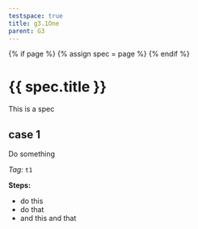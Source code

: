 ```yaml
---
testspace: true
title: g3.1One
parent: G3
---
```


{% if page %} {% assign spec = page %} {% endif %} 

# {{ spec.title }} 

This is a spec
## case 1
Do something

*Tag:* `t1`

**Steps:** 

* do this
* do that
* and this and that

 
